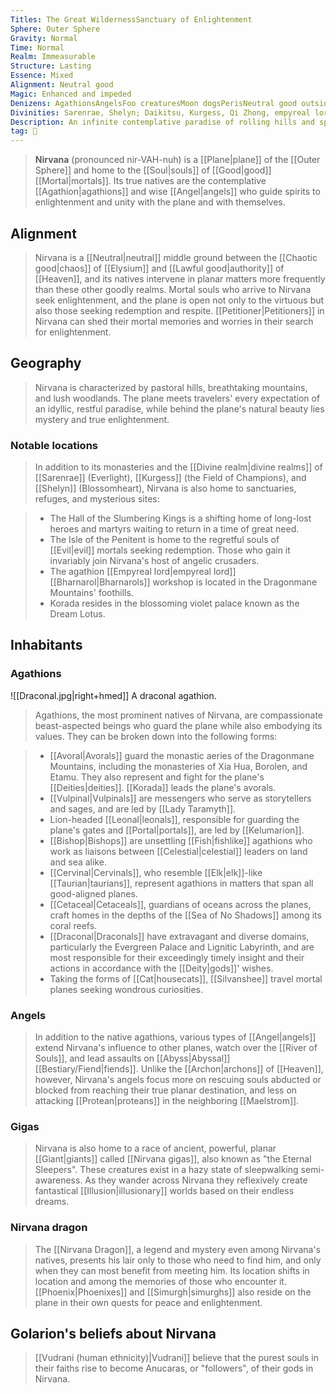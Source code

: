 ```yaml
---
Titles: The Great WildernessSanctuary of Enlightenment
Sphere: Outer Sphere
Gravity: Normal
Time: Normal
Realm: Immeasurable
Structure: Lasting
Essence: Mixed
Alignment: Neutral good
Magic: Enhanced and impeded
Denizens: AgathionsAngelsFoo creaturesMoon dogsPerisNeutral good outsidersNeutral good souls
Divinities: Sarenrae, Shelyn; Daikitsu, Kurgess, Qi Zhong, empyreal lords
Description: An infinite contemplative paradise of rolling hills and spring gardens
tag: 🌌
---
```


> **Nirvana** (pronounced nir-VAH-nuh) is a [[Plane|plane]] of the [[Outer Sphere]] and home to the [[Soul|souls]] of [[Good|good]] [[Mortal|mortals]]. Its true natives are the contemplative [[Agathion|agathions]] and wise [[Angel|angels]] who guide spirits to enlightenment and unity with the plane and with themselves.



## Alignment

> Nirvana is a [[Neutral|neutral]] middle ground between the [[Chaotic good|chaos]] of [[Elysium]] and [[Lawful good|authority]] of [[Heaven]], and its natives intervene in planar matters more frequently than these other goodly realms.
> Mortal souls who arrive to Nirvana seek enlightenment, and the plane is open not only to the virtuous but also those seeking redemption and respite. [[Petitioner|Petitioners]] in Nirvana can shed their mortal memories and worries in their search for enlightenment.


## Geography

> Nirvana is characterized by pastoral hills, breathtaking mountains, and lush woodlands. The plane meets travelers' every expectation of an idyllic, restful paradise, while behind the plane's natural beauty lies mystery and true enlightenment.


### Notable locations

> In addition to its monasteries and the [[Divine realm|divine realms]] of [[Sarenrae]] (Everlight), [[Kurgess]] (the Field of Champions), and [[Shelyn]] (Blossomheart), Nirvana is also home to sanctuaries, refuges, and mysterious sites:

> - The Hall of the Slumbering Kings is a shifting home of long-lost heroes and martyrs waiting to return in a time of great need.
> - The Isle of the Penitent is home to the regretful souls of [[Evil|evil]] mortals seeking redemption. Those who gain it invariably join Nirvana's host of angelic crusaders.
> - The agathion [[Empyreal lord|empyreal lord]] [[Bharnarol|Bharnarols]] workshop is located in the Dragonmane Mountains' foothills.
> - Korada resides in the blossoming violet palace known as the Dream Lotus.

## Inhabitants


### Agathions

![[Draconal.jpg|right+hmed]] 
 A draconal agathion.
> Agathions, the most prominent natives of Nirvana, are compassionate beast-aspected beings who guard the plane while also embodying its values. They can be broken down into the following forms:

> - [[Avoral|Avorals]] guard the monastic aeries of the Dragonmane Mountains, including the monasteries of Xia Hua, Borolen, and Etamu. They also represent and fight for the plane's [[Deities|deities]]. [[Korada]] leads the plane's avorals.
> - [[Vulpinal|Vulpinals]] are messengers who serve as storytellers and sages, and are led by [[Lady Taramyth]].
> - Lion-headed [[Leonal|leonals]], responsible for guarding the plane's gates and [[Portal|portals]], are led by [[Kelumarion]].
> - [[Bishop|Bishops]] are unsettling [[Fish|fishlike]] agathions who work as liaisons between [[Celestial|celestial]] leaders on land and sea alike.
> - [[Cervinal|Cervinals]], who resemble [[Elk|elk]]-like [[Taurian|taurians]], represent agathions in matters that span all good-aligned planes.
> - [[Cetaceal|Cetaceals]], guardians of oceans across the planes, craft homes in the depths of the [[Sea of No Shadows]] among its coral reefs.
> - [[Draconal|Draconals]] have extravagant and diverse domains, particularly the Evergreen Palace and Lignitic Labyrinth, and are most responsible for their exceedingly timely insight and their actions in accordance with the [[Deity|gods]]' wishes.
> - Taking the forms of [[Cat|housecats]], [[Silvanshee]] travel mortal planes seeking wondrous curiosities.

### Angels

> In addition to the native agathions, various types of [[Angel|angels]] extend Nirvana's influence to other planes, watch over the [[River of Souls]], and lead assaults on [[Abyss|Abyssal]] [[Bestiary/Fiend|fiends]]. Unlike the [[Archon|archons]] of [[Heaven]], however, Nirvana's angels focus more on rescuing souls abducted or blocked from reaching their true planar destination, and less on attacking [[Protean|proteans]] in the neighboring [[Maelstrom]].


### Gigas

> Nirvana is also home to a race of ancient, powerful, planar [[Giant|giants]] called [[Nirvana gigas]], also known as "the Eternal Sleepers". These creatures exist in a hazy state of sleepwalking semi-awareness. As they wander across Nirvana they reflexively create fantastical [[Illusion|illusionary]] worlds based on their endless dreams.


### Nirvana dragon

> The [[Nirvana Dragon]], a legend and mystery even among Nirvana's natives, presents his lair only to those who need to find him, and only when they can most benefit from meeting him. Its location shifts in location and among the memories of those who encounter it. [[Phoenix|Phoenixes]] and [[Simurgh|simurghs]] also reside on the plane in their own quests for peace and enlightenment.


## Golarion's beliefs about Nirvana

> [[Vudrani (human ethnicity)|Vudrani]] believe that the purest souls in their faiths rise to become Anucaras, or "followers", of their gods in Nirvana.









